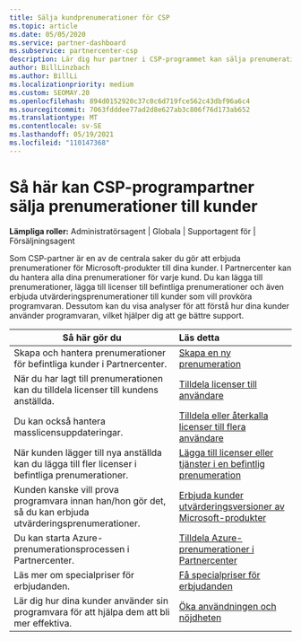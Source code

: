 ```yaml
---
title: Sälja kundprenumerationer för CSP
ms.topic: article
ms.date: 05/05/2020
ms.service: partner-dashboard
ms.subservice: partnercenter-csp
description: Lär dig hur partner i CSP-programmet kan sälja prenumerationer till kunder och hantera dem via Partnercenter.
author: BillLinzbach
ms.author: BillLi
ms.localizationpriority: medium
ms.custom: SEOMAY.20
ms.openlocfilehash: 894d0152920c37c0c6d719fce562c43dbf96a6c4
ms.sourcegitcommit: 7063fdddee77ad2d8e627ab3c806f76d173ab652
ms.translationtype: MT
ms.contentlocale: sv-SE
ms.lasthandoff: 05/19/2021
ms.locfileid: "110147368"
---
```

# <a name="how-csp-program-partners-can-sell-subscriptions-to-customers"></a>Så här kan CSP-programpartner sälja prenumerationer till kunder

**Lämpliga roller:** Administratörsagent | Globala | Supportagent för | Försäljningsagent

Som CSP-partner är en av de centrala saker du gör att erbjuda prenumerationer för Microsoft-produkter till dina kunder. I Partnercenter kan du hantera alla dina prenumerationer för varje kund. Du kan lägga till prenumerationer, lägga till licenser till befintliga prenumerationer och även erbjuda utvärderingsprenumerationer till kunder som vill provköra programvaran. Dessutom kan du visa analyser för att förstå hur dina kunder använder programvaran, vilket hjälper dig att ge bättre support.

|**Så här gör du**   |**Läs detta**   |
|----------------------|:----------------------|
|Skapa och hantera prenumerationer för befintliga kunder i Partnercenter.|[Skapa en ny prenumeration](create-a-new-subscription.md)|
|När du har lagt till prenumerationen kan du tilldela licenser till kundens anställda.  |[Tilldela licenser till användare](assign-licenses-to-users.md)|
|Du kan också hantera masslicensuppdateringar.   |[Tilldela eller återkalla licenser till flera användare](bulk-license-provisioning-for-multiple-users.md)|
|När kunden lägger till nya anställda kan du lägga till fler licenser i befintliga prenumerationer.   |[Lägga till licenser eller tjänster i en befintlig prenumeration](add-licenses-or-services-to-an-existing-subscription.md)|
|Kunden kanske vill prova programvara innan han/hon gör det, så du kan erbjuda utvärderingsprenumerationer.    |[Erbjuda kunder utvärderingsversioner av Microsoft-produkter](offer-your-customers-trials-of-microsoft-products.md)|
|Du kan starta Azure-prenumerationsprocessen i Partnercenter.   |[Tilldela Azure-prenumerationer i Partnercenter](assign-azure-subscriptions.md)|
|Läs mer om specialpriser för erbjudanden.   |[Få specialpriser för erbjudanden](get-special-pricing-for-offers.md)|
|Lär dig hur dina kunder använder sin programvara för att hjälpa dem att bli mer effektiva.   | [Öka användningen och nöjdheten](increasing-adoption-and-satisfaction.md)   |
